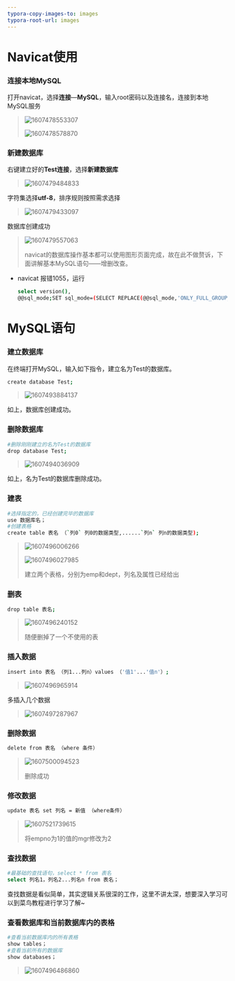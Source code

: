 ```yaml
---
typora-copy-images-to: images
typora-root-url: images
---
```


# Navicat使用

### 连接本地MySQL

打开navicat，选择**连接**—**MySQL**，输入root密码以及连接名，连接到本地MySQL服务

>  ![1607478553307](/1607478553307.png) 
>
>  ![1607478578870](/1607478578870.png) 



### 新建数据库

右键建立好的**Test连接**，选择**新建数据库**

>  ![1607479484833](/1607479484833.png) 

字符集选择**utf-8**，排序规则按照需求选择

>  ![1607479433097](/1607479433097.png) 

数据库创建成功

>  ![1607479557063](/1607479557063.png) 
>
>  navicat的数据库操作基本都可以使用图形页面完成，故在此不做赘诉，下面讲解基本MySQL语句——增删改查。

+ navicat 报错1055，运行

  ```bash
  select version(),
  @@sql_mode;SET sql_mode=(SELECT REPLACE(@@sql_mode,'ONLY_FULL_GROUP_BY',''));
  ```

  

# MySQL语句

### 建立数据库 

在终端打开MySQL，输入如下指令，建立名为Test的数据库。

```bash
create database Test;
```

>  ![1607493884137](/1607493884137.png) 

如上，数据库创建成功。

### 删除数据库

```bash
#删除刚刚建立的名为Test的数据库
drop database Test;
```

> ![1607494036909](/1607494036909.png) 

如上，名为Test的数据库删除成功。

### 建表

```bash
#选择指定的，已经创建完毕的数据库
use 数据库名；
#创建表格
create table 表名 （`列0` 列0的数据类型,......`列n` 列n的数据类型);
```

> ![1607496006266](/1607496006266.png) 
>
> ![1607496027985](/1607496027985.png) 
>
> 建立两个表格，分别为emp和dept，列名及属性已经给出

### 删表

```bash
drop table 表名;
```

> ![1607496240152](/1607496240152.png) 
>
> 随便删掉了一个不使用的表

### 插入数据

```bash
insert into 表名 （列1...列n）values （'值1'...'值n'）;
```

> ![1607496965914](/1607496965914.png) 

多插入几个数据

> ![1607497287967](/1607497287967.png) 

### 删除数据

```bash
delete from 表名 （where 条件）
```

> ![1607500094523](/1607500094523.png) 
>
> 删除成功

### 修改数据

```bash
update 表名 set 列名 = 新值 （where条件）
```

> ![1607521739615](/1607521739615.png)
>
> 将empno为1的值的mgr修改为2 

### 查找数据 

```bash
#最基础的查找语句，select * from 表名
select 列名1，列名2...列名n from 表名；
```

查找数据是看似简单，其实逻辑关系很深的工作，这里不讲太深，想要深入学习可以到菜鸟教程进行学习了解~



### 查看数据库和当前数据库内的表格

```bash
#查看当前数据库内的所有表格
show tables；
#查看当前所有的数据库
show databases；
```

> ![1607496486860](/1607496486860.png) 